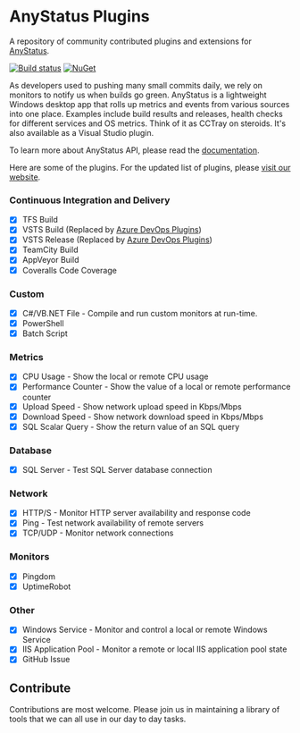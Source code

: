 # AnyStatus Plugins

A repository of community contributed plugins and extensions for [AnyStatus](https://www.anystat.us).

[![Build status](https://ci.appveyor.com/api/projects/status/dvn1rwrauwyq5yx6?svg=true)](https://ci.appveyor.com/project/AnyStatus/plugins)
[![NuGet](https://img.shields.io/nuget/v/AnyStatus.Plugins.svg)](https://www.nuget.org/packages/AnyStatus.Plugins/)

As developers used to pushing many small commits daily, we rely on monitors to notify us when builds go green.
AnyStatus is a lightweight Windows desktop app that rolls up metrics and events from various sources into one place.
Examples include build results and releases, health checks for different services and OS metrics.
Think of it as CCTray on steroids. It's also available as a Visual Studio plugin.

To learn more about AnyStatus API, please read the [documentation](https://www.anystat.us/docs/api).

Here are some of the plugins. For the updated list of plugins, please [visit our website](https://www.anystat.us/docs/plugins).

### Continuous Integration and Delivery

- [x] TFS Build
- [x] VSTS Build (Replaced by [Azure DevOps Plugins](https://github.com/AnyStatus/AzureDevOps))
- [x] VSTS Release (Replaced by [Azure DevOps Plugins](https://github.com/AnyStatus/AzureDevOps))
- [x] TeamCity Build
- [x] AppVeyor Build
- [x] Coveralls Code Coverage

### Custom 

- [x] C#/VB.NET File - Compile and run custom monitors at run-time.
- [x] PowerShell
- [x] Batch Script

### Metrics

- [x] CPU Usage - Show the local or remote CPU usage
- [x] Performance Counter - Show the value of a local or remote performance counter
- [x] Upload Speed - Show network upload speed in Kbps/Mbps
- [x] Download Speed - Show network download speed in Kbps/Mbps
- [x] SQL Scalar Query - Show the return value of an SQL query

### Database

- [x] SQL Server - Test SQL Server database connection

### Network

- [x] HTTP/S - Monitor HTTP server availability and response code
- [x] Ping - Test network availability of remote servers
- [x] TCP/UDP - Monitor network connections

### Monitors

- [x] Pingdom
- [x] UptimeRobot

### Other

- [x] Windows Service - Monitor and control a local or remote Windows Service
- [x] IIS Application Pool - Monitor a remote or local IIS application pool state
- [x] GitHub Issue

## Contribute

Contributions are most welcome. Please join us in maintaining a library of tools that we can all use in our day to day tasks.

